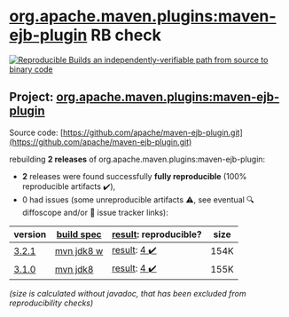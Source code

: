 [org.apache.maven.plugins:maven-ejb-plugin](https://central.sonatype.com/artifact/org.apache.maven.plugins/maven-ejb-plugin/versions) RB check
=======

[![Reproducible Builds](https://reproducible-builds.org/images/logos/rb.svg) an independently-verifiable path from source to binary code](https://reproducible-builds.org/)

## Project: [org.apache.maven.plugins:maven-ejb-plugin](https://central.sonatype.com/artifact/org.apache.maven.plugins/maven-ejb-plugin/versions)

Source code: [https://github.com/apache/maven-ejb-plugin.git](https://github.com/apache/maven-ejb-plugin.git)

rebuilding **2 releases** of org.apache.maven.plugins:maven-ejb-plugin:
- **2** releases were found successfully **fully reproducible** (100% reproducible artifacts :heavy_check_mark:),
- 0 had issues (some unreproducible artifacts :warning:, see eventual :mag: diffoscope and/or :memo: issue tracker links):

| version | [build spec](/BUILDSPEC.md) | [result](https://reproducible-builds.org/docs/jvm/): reproducible? | size |
| -- | --------- | ------ | -- |
| [3.2.1](https://search.maven.org/artifact/org.apache.maven.plugins/maven-ejb-plugin/3.2.1/pom) | [mvn jdk8 w](maven-ejb-plugin-3.2.1.buildspec) | [result](maven-ejb-plugin-3.2.1.buildinfo): [4 :heavy_check_mark: ](maven-ejb-plugin-3.2.1.buildcompare) | 154K |
| [3.1.0](https://search.maven.org/artifact/org.apache.maven.plugins/maven-ejb-plugin/3.1.0/pom) | [mvn jdk8](maven-ejb-plugin-3.1.0.buildspec) | [result](maven-ejb-plugin-3.1.0.buildinfo): [4 :heavy_check_mark: ](maven-ejb-plugin-3.1.0.buildcompare) | 155K |

<i>(size is calculated without javadoc, that has been excluded from reproducibility checks)</i>
